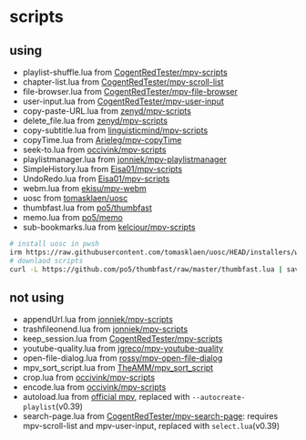 # scripts

## using

- playlist-shuffle.lua from [CogentRedTester/mpv-scripts](https://github.com/CogentRedTester/mpv-scripts)
- chapter-list.lua from [CogentRedTester/mpv-scroll-list](https://github.com/CogentRedTester/mpv-scroll-list)
- file-browser.lua from [CogentRedTester/mpv-file-browser](https://github.com/CogentRedTester/mpv-file-browser)
- user-input.lua from [CogentRedTester/mpv-user-input](https://github.com/CogentRedTester/mpv-user-input)
- copy-paste-URL.lua from [zenyd/mpv-scripts](https://github.com/zenyd/mpv-scripts)
- delete_file.lua from [zenyd/mpv-scripts](https://github.com/zenyd/mpv-scripts)
- copy-subtitle.lua from [linguisticmind/mpv-scripts](https://github.com/linguisticmind/mpv-scripts)
- copyTime.lua from [Arieleg/mpv-copyTime](https://github.com/Arieleg/mpv-copyTime)
- seek-to.lua from [occivink/mpv-scripts](https://github.com/occivink/mpv-scripts)
- playlistmanager.lua from [jonniek/mpv-playlistmanager](https://github.com/jonniek/mpv-playlistmanager)
- SimpleHistory.lua from [Eisa01/mpv-scripts](https://github.com/Eisa01/mpv-scripts)
- UndoRedo.lua from [Eisa01/mpv-scripts](https://github.com/Eisa01/mpv-scripts)
- webm.lua from [ekisu/mpv-webm](https://github.com/ekisu/mpv-webm)
- uosc from [tomasklaen/uosc](https://github.com/tomasklaen/uosc)
- thumbfast.lua from [po5/thumbfast](https://github.com/po5/thumbfast)
- memo.lua from [po5/memo](https://github.com/po5/memo)
- sub-bookmarks.lua from [kelciour/mpv-scripts](https://github.com/kelciour/mpv-scripts)

```bash
# install uosc in pwsh
irm https://raw.githubusercontent.com/tomasklaen/uosc/HEAD/installers/windows.ps1 | iex
# downlaod scripts
curl -L https://github.com/po5/thumbfast/raw/master/thumbfast.lua | save -f scripts/thumbfast.lua
```

## not using

- appendUrl.lua from [jonniek/mpv-scripts](https://github.com/jonniek/mpv-scripts)
- trashfileonend.lua from [jonniek/mpv-scripts](https://github.com/jonniek/mpv-scripts)
- keep_session.lua from [CogentRedTester/mpv-scripts](https://github.com/CogentRedTester/mpv-scripts)
- youtube-quality.lua from [jgreco/mpv-youtube-quality](https://github.com/jgreco/mpv-youtube-quality)
- open-file-dialog.lua from [rossy/mpv-open-file-dialog](https://github.com/rossy/mpv-open-file-dialog)
- mpv_sort_script.lua from [TheAMM/mpv_sort_script](https://github.com/TheAMM/mpv_sort_script)
- crop.lua from [occivink/mpv-scripts](https://github.com/occivink/mpv-scripts)
- encode.lua from [occivink/mpv-scripts](https://github.com/occivink/mpv-scripts)
- autoload.lua from [official mpv](https://github.com/mpv-player/mpv/blob/master/TOOLS/lua/autoload.lua), replaced with `--autocreate-playlist`(v0.39)
- search-page.lua from [CogentRedTester/mpv-search-page](https://github.com/CogentRedTester/mpv-search-page): requires mpv-scroll-list and mpv-user-input, replaced with `select.lua`(v0.39)
